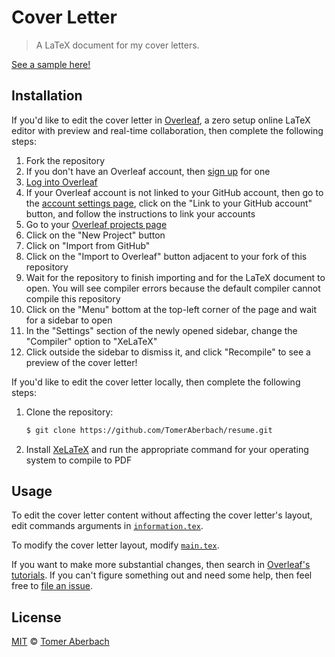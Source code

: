 # Cover Letter

> A LaTeX document for my cover letters.

[See a sample here!](https://github.com/TomerAberbach/cover-letter/blob/master/cover-letter.pdf)

## Installation

If you'd like to edit the cover letter in [Overleaf](https://overleaf.com), a zero setup online LaTeX editor with preview and real-time collaboration, then complete the following steps:

1. Fork the repository
2. If you don't have an Overleaf account, then [sign up](https://www.overleaf.com/register) for one
3. [Log into Overleaf](https://www.overleaf.com/login)
4. If your Overleaf account is not linked to your GitHub account, then go to the [account settings page](https://www.overleaf.com/user/settings), click on the "Link to your GitHub account" button, and follow the instructions to link your accounts
5. Go to your [Overleaf projects page](https://www.overleaf.com/project)
6. Click on the "New Project" button
7. Click on "Import from GitHub"
8. Click on the "Import to Overleaf" button adjacent to your fork of this repository
9. Wait for the repository to finish importing and for the LaTeX document to open. You will see compiler errors because the default compiler cannot compile this repository
10. Click on the "Menu" bottom at the top-left corner of the page and wait for a sidebar to open
11. In the "Settings" section of the newly opened sidebar, change the "Compiler" option to "XeLaTeX"
12. Click outside the sidebar to dismiss it, and click "Recompile" to see a preview of the cover letter!

If you'd like to edit the cover letter locally, then complete the following steps:
1. Clone the repository:

   ```sh
   $ git clone https://github.com/TomerAberbach/resume.git
   ```
2. Install [XeLaTeX](http://xetex.sourceforge.net) and run the appropriate command for your operating system to compile to PDF

## Usage

To edit the cover letter content without affecting the cover letter's layout, edit commands arguments in [`information.tex`](https://github.com/TomerAberbach/cover-letter/blob/master/information.tex).

To modify the cover letter layout, modify [`main.tex`](https://github.com/TomerAberbach/cover-letter/blob/master/main.tex).

If you want to make more substantial changes, then search in [Overleaf's tutorials](https://www.overleaf.com/learn/latex/Tutorials). If you can't figure something out and need some help, then feel free to [file an issue](https://github.com/TomerAberbach/cover-letter/issues/new/choose).

## License

[MIT](https://github.com/TomerAberbach/cover-letter/blob/master/license) © [Tomer Aberbach](https://github.com/TomerAberbach)
